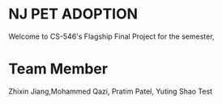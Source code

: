 # NJ PET ADOPTION
Welcome to CS-546's Flagship Final Project for the semester,
# Team Member
Zhixin Jiang,Mohammed Qazi, Pratim Patel, Yuting Shao
Test

